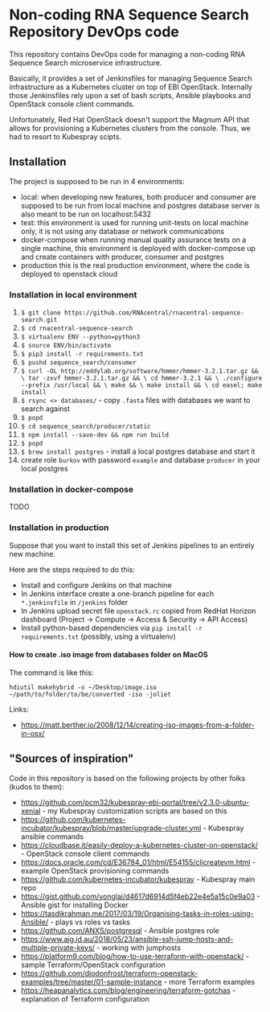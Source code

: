 # Non-coding RNA Sequence Search Repository DevOps code

This repository contains DevOps code for managing a non-coding RNA Sequence Search microservice infrastructure.

Basically, it provides a set of Jenkinsfiles for managing Sequence Search infrastructure as a
Kubernetes cluster on top of EBI OpenStack. Internally those Jenkinsfiles rely upon a set of bash scripts,
Ansible playbooks and OpenStack console client commands.

Unfortunately, Red Hat OpenStack doesn't support the Magnum API that allows for provisioning a Kubernetes
clusters from the console. Thus, we had to resort to Kubespray scipts.


## Installation

The project is supposed to be run in 4 environments:
 - local:
     when developing new features, both producer and consumer are
     supposed to be run from local machine and postgres database server
     is also meant to be run on localhost:5432
 - test:
    this environment is used for running unit-tests on local machine only,
    it is not using any database or network communications
 - docker-compose
    when running manual quality assurance tests on a single machine, this
    environment is deployed with docker-compose up and create containers
    with producer, consumer and postgres
 - production
    this is the real production environment, where the code is deployed
    to openstack cloud


### Installation in local environment

1. `$ git clone https://github.com/RNAcentral/rnacentral-sequence-search.git`
2. `$ cd rnacentral-sequence-search`
3. `$ virtualenv ENV --python=python3`
4. `$ source ENV/bin/activate`
5. `$ pip3 install -r requirements.txt`
6. `$ pushd sequence_search/consumer`
7. `$ curl -OL http://eddylab.org/software/hmmer/hmmer-3.2.1.tar.gz && \
    tar -zxvf hmmer-3.2.1.tar.gz && \
    cd hmmer-3.2.1 && \
    ./configure --prefix /usr/local && \
    make && \
    make install && \
    cd easel; make install`
8. `$ rsync <> databases/` - copy `.fasta` files with databases we want to search against
9. `$ popd`
10. `$ cd sequence_search/producer/static`
11. `$ npm install --save-dev && npm run build`
12. `$ popd`
13. `$ brew install postgres` - install a local postgres database and start it
14. create role `burkov` with password `example` and database `producer` in your local postgres


### Installation in docker-compose

TODO

### Installation in production

Suppose that you want to install this set of Jenkins pipelines to an entirely new machine.

Here are the steps required to do this:

- Install and configure Jenkins on that machine
- In Jenkins interface create a one-branch pipeline for each `*.jenkinsfile` in `/jenkins` folder
- In Jenkins upload secret file `openstack.rc` copied from RedHat Horizon dashboard
 (Project -> Compute -> Access & Security -> API Access)
- Install python-based dependencies via `pip install -r requirements.txt` (possibly, using a virtualenv)


#### How to create .iso image from databases folder on MacOS

 The command is like this:

 `hdiutil makehybrid -o ~/Desktop/image.iso ~/path/to/folder/to/be/converted -iso -joliet`

 Links:

 - https://matt.berther.io/2008/12/14/creating-iso-images-from-a-folder-in-osx/

## "Sources of inspiration"

Code in this repository is based on the following projects by other folks (kudos to them):

- https://github.com/pcm32/kubespray-ebi-portal/tree/v2.3.0-ubuntu-xenial - my Kubespray customization scripts are based on this
- https://github.com/kubernetes-incubator/kubespray/blob/master/upgrade-cluster.yml - Kubespray ansible commands
- https://cloudbase.it/easily-deploy-a-kubernetes-cluster-on-openstack/ - OpenStack console client commands
- https://docs.oracle.com/cd/E36784_01/html/E54155/clicreatevm.html - example OpenStack provisioning commands
- https://github.com/kubernetes-incubator/kubespray - Kubespray main repo
- https://gist.github.com/yonglai/d4617d6914d5f4eb22e4e5a15c0e9a03 - Ansible gist for installing Docker
- https://tasdikrahman.me/2017/03/19/Organising-tasks-in-roles-using-Ansible/ - plays vs roles vs tasks
- https://github.com/ANXS/postgresql - Ansible postgres role
- https://www.ajg.id.au/2018/05/23/ansible-ssh-jump-hosts-and-multiple-private-keys/ - working with jumphosts
- https://platform9.com/blog/how-to-use-terraform-with-openstack/ - sample Terraform/OpenStack configuration
- https://github.com/diodonfrost/terraform-openstack-examples/tree/master/01-sample-instance - more Terraform examples
- https://heapanalytics.com/blog/engineering/terraform-gotchas - explanation of Terraform configuration
